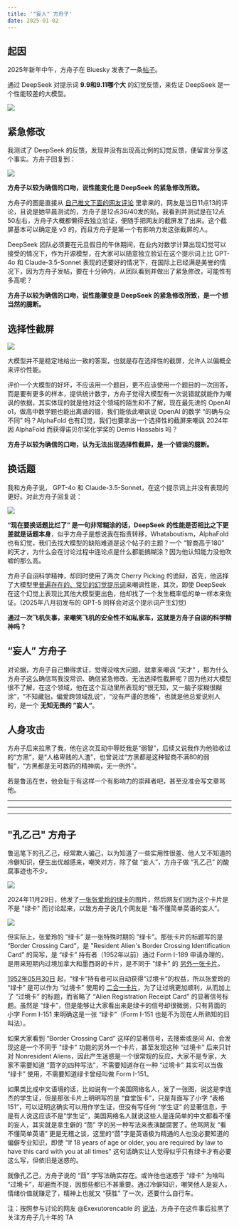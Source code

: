 ```yaml
---
title: '"妄人" 方舟子'
date: 2025-01-02
---
```


## 起因

2025年新年中午，方舟子在 Bluesky 发表了一条[帖子](https://archive.ph/voOst)。

通过 DeepSeek 对提示词 **9.9和9.11哪个大** 的幻觉反馈，来佐证 DeepSeek 是一个性能较差的大模型。

![](../img/fang-1.png)

## 紧急修改

我测试了 DeepSeek 的反馈，发现并没有出现高比例的幻觉反馈，便留言分享这个事实。方舟子回复到：

![](../img/fang-5.png)

**方舟子以较为确信的口吻，说性能变化是 DeepSeek 的紧急修改所致。**

方舟子的图是直接从 [自己推文下面的网友评论](https://archive.ph/yYF6h) 里拿来的，网友是当日11点13的评论，且说是她早晨测试的，方舟子是12点36/40发的贴，我看到并测试是在12点50左右，方舟子大概都懒得去独立验证，便随手把网友的截屏发了出来。这个截屏基本可以确定是 v3 的，而且方舟子是第一个有影响力发这张截屏的人。

DeepSeek 团队必须要在元旦假日的午休期间，在业内对数学计算出现幻觉可以接受的情况下，作为开源模型，在大家可以随意独立验证在这个提示词上比 GPT-4o 和 Claude-3.5-Sonnet 表现的还要好的情况下，在国际上已经满是美誉的情况下，因为方舟子发帖，要在十分钟内，从团队看到并做出了紧急修改，可能性有多高呢？

**方舟子以较为确信的口吻，说性能骤变是 DeepSeek 的紧急修改所致，是一个想当然的臆断。**

## 选择性截屏

![](../img/fang-8.png)

大模型并不是稳定地给出一致的答案，也就是存在选择性的截屏，允许人以偏概全来评价性能。

评价一个大模型的好坏，不应该用一个题目，更不应该使用一个题目的一次回答，而是要有更多的样本，提供统计数字，方舟子觉得大模型有一次说错就就能作为嘲讽的依据，其实体现的就是他对这个领域的陌生和不了解，现在最先进的 OpenAI o1，做高中数学题也能出离谱的错，我们能依此嘲讽说 OpenAI 的数学 “的确与众不同” 吗？AlphaFold 也有幻觉，我们也要拿出一个选择性的截屏来嘲讽 2024年因  AlphaFold 而获得诺贝尔奖化学奖的 Demis Hassabis 吗？

**方舟子以较为确信的口吻，认为无法出现选择性截屏，是一个错误的臆断。**

## 换话题

我和方舟子说， GPT-4o 和 Claude-3.5-Sonnet，在这个提示词上并没有表现的更好。对此方舟子回复说：

![](../img/fang-10.png)

**“现在要换话题比烂了” 是一句非常糊涂的话，DeepSeek 的性能是否相比之下更差就是话题本身**，似乎方舟子是想说我在指责转移，Whataboutism，AlphaFold 也有幻觉，我们去找大模型的缺陷难道是这个帖子的主题？一个 “智商高于180” 的天才，为什么会在讨论过程中连论点是什么都能搞糊涂？因为他认知能力没他吹嘘的那么高。

方舟子自诩科学精神，却同时使用了两次 Cherry Picking 的诡辩，首先，他选择了大模型里[普遍存在的、常见的幻觉提示词](https://www.youtube.com/watch?v=7xTGNNLPyMI&t=7574s)来嘲讽性能，其次，即使 DeepSeek 在这个幻觉上表现比其他大模型更出色，他却找了一个发生概率低的单一样本来佐证。(2025年八月初发布的 GPT-5 同样会对这个提示词产生幻觉)

**通过一次飞机失事，来嘲笑飞机的安全性不如私家车，这就是方舟子自诩的科学精神吗？**

## “妄人” 方舟子

对论据，方舟子自己懒得求证，觉得没啥大问题，就拿来嘲讽 ”天才“ ，那为什么方舟子这么确信骂我没常识、确信紧急修改、无法选择性截屏呢？因为他对大模型很不了解，在这个领域，他在这个互动里所表现的“很无知，又一脑子浆糊很糊涂”，“不知藏拙，偏爱跨领域乱说”，“没有严谨的思维”，也就是他总爱说别人的，是一个 **无知无畏的 ”妄人“**。

## 人身攻击

方舟子后来拉黑了我，他在这次互动中辱贬我是“弱智”，后续又说我作为他验收过的“方黑”，是“人格卑贱的人渣”，也曾说过“方黑都是这种智商不满80的弱智”，“方黑都是无可救药的精神病，无一例外”。

若是鲁迅在世，他会耻于有这样一个有影响力的崇拜者吧，甚至没准会写文章骂他。

---
---
---

## "孔乙己" 方舟子

鲁迅笔下的孔乙己，经常欺人骗己，以为知道了一些实用性很差、他人又不知道的冷僻知识，便生出优越感来，嘲笑对方，除了做 “妄人”，方舟子做 “孔乙己” 的酸腐事迹也不少。

![](../img/fang-14.png)

2024年11月29日，他发了[一张张爱玲的绿卡](https://archive.ph/c1t1y)的图片，然后网友们因为这个卡片是不是 "绿卡" 而讨论起来，以致方舟子说几个网友是 “看不懂简单英语的妄人”。

![](../img/fang-15.png)

但实际上，张爱玲的 ”绿卡” 是一张特殊时期的 ”绿卡”。那张卡片的标题写的是 “Border Crossing Card”，是 "Resident Alien's Border Crossing Identification Card" 的简写，是 “绿卡” 持有者（1952年以前）通过 Form I-189 申请办理的，是用来短期内过境加拿大和墨西哥的卡片，是不同于 ”绿卡” 的 [另外一张卡片](https://digital.sciencehistory.org/works/aslft16)。

[1952年05月30日](https://archives.federalregister.gov/issue_slice/1952/5/30/4911-4921.pdf#page=11) 起，“绿卡”持有者可以自动获得“过境卡”的权益，所以张爱玲的 “绿卡”  是可以作为 “过境卡” 使用的 [二合一卡片](https://supreme.justia.com/cases/federal/us/404/293/)，为了让过境更加顺利，从而加上了 “过境卡” 的标题，而省略了 “Alien Registration Receipt Card” 的显著信号标题。虽然是 “绿卡”，但是能够让大家看出来是绿卡的信号却很微弱，只有背面的小字 Form I-151 来明确这是一张 “绿卡”（Form I-151 也是不为现在人所熟知的旧叫法）。

如果大家看到 “Border Crossing Card” 这样的显著信号，去搜索或是问 AI，会发现这是一个不同于 "绿卡" 功能的另外一个卡片，甚至发现这种 “过境卡” 后来只针对 Nonresident Aliens，因此产生迷惑是一个很常规的反应，大家不是专家，大家不需要知道 “茴字的四种写法”，不需要知道存在一种 “过境卡” 其实可以当做 “绿卡” 使用，不需要知道绿卡曾经叫做 Form I-151。

如果类比成中文语境的话，比如说有一个美国网络名人，发了一张图，说这是李连杰的学生证，但是那张卡片上明明写的是 “食堂饭卡”，只是背面写了小字 “表格151”，可以证明这确实可以用作学生证，但没有写任何 “学生证” 的显著信息，于是有人说这应该不是“学生证”，美国网络名人就说这些人是连简单的中文都看不懂的妄人，其实就是拿生僻的 “茴” 字的另一种写法来表演酸腐罢了。他骂网友 “看不懂简单英语” 更是无稽之谈，这里的“茴”字是英语极为精通的人也没必要知道的偏僻专业知识，即使 "If 18 years of age or older, you are required by law to have this card with you at all times" 这句话确实让人觉得似乎只有绿卡才有必要这么写，但依旧是迷惑的。

就像孔乙己，方舟子说的 “茴” 字写法确实存在。或许他也迷惑于 “绿卡” 为啥叫 “过境卡”，却避而不提，因那些都已不甚重要。通过冷僻知识，嘲笑他人是妄人，情绪价值就赚足了，精神上也就又 “获胜” 了一次，还要什么自行车。

注：按照参与讨论的网友 @Exexutorencable 的 [说法](https://archive.ph/CDLNl)，方舟子在这件事后拉黑了关注方舟子几十年的 TA